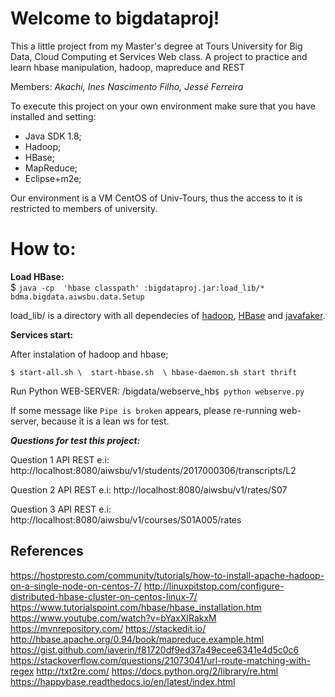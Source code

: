 # Welcome to bigdataproj!

This a little project from my Master's degree at Tours University for Big Data, Cloud Computing et Services Web class. A project to practice and learn hbase manipulation, hadoop, mapreduce and REST

Members:
*Akachi, Ines
Nascimento Filho, Jessé Ferreira*

To execute this project on your own environment make sure that you have installed and setting:

 - Java SDK 1.8;
 - Hadoop;
 - HBase;
 - MapReduce;
 - Eclipse+m2e;

Our environment is a VM CentOS of Univ-Tours, thus the access to it is restricted to members of university. 


# How to:

**Load HBase:**  
$ `java -cp  'hbase classpath' :bigdataproj.jar:load_lib/* bdma.bigdata.aiwsbu.data.Setup`

load_lib/ is a directory with all dependecies of [hadoop](https://mvnrepository.com/artifact/org.apache.hadoop), [HBase](https://mvnrepository.com/search?q=HBase%20) and [javafaker](https://mvnrepository.com/artifact/com.github.javafaker/javafaker).


**Services start:**

After instalation of hadoop and hbase;

`$ start-all.sh \ 
 start-hbase.sh  \
 hbase-daemon.sh start thrift`

Run Python WEB-SERVER:
<YOUR LOCAL DIR>/bigdata/webserve_hb`$ python webserve.py`

If some message like `Pipe is broken` appears, please re-running web-server, because it is a lean ws for test.


***Questions for test this project:***

Question 1 API REST e.i:
http://localhost:8080/aiwsbu/v1/students/2017000306/transcripts/L2

Question 2 API REST e.i:
http://localhost:8080/aiwsbu/v1/rates/S07

Question 3 API REST e.i:
http://localhost:8080/aiwsbu/v1/courses/S01A005/rates

References
-
https://hostpresto.com/community/tutorials/how-to-install-apache-hadoop-on-a-single-node-on-centos-7/
http://linuxpitstop.com/configure-distributed-hbase-cluster-on-centos-linux-7/
https://www.tutorialspoint.com/hbase/hbase_installation.htm
https://www.youtube.com/watch?v=bYaxXIRakxM
https://mvnrepository.com/
https://stackedit.io/
http://hbase.apache.org/0.94/book/mapreduce.example.html
https://gist.github.com/iaverin/f81720df9ed37a49ecee6341e4d5c0c6
https://stackoverflow.com/questions/21073041/url-route-matching-with-regex
http://txt2re.com/
https://docs.python.org/2/library/re.html
https://happybase.readthedocs.io/en/latest/index.html
